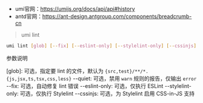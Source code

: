 * umi官网：https://umijs.org/docs/api/api#history
* antd官网：https://ant-design.antgroup.com/components/breadcrumb-cn

> umi lint

```sh
umi lint [glob] [--fix] [--eslint-only] [--stylelint-only] [--cssinjs]
```

参数说明

[glob]: 可选，指定要 lint 的文件，默认为 `{src,test}/**/*.{js,jsx,ts,tsx,css,less}`
  --quiet: 可选，禁用 `warn` 规则的报告，仅输出 `error`
  --fix: 可选，自动修复 lint 错误
  --eslint-only: 可选，仅执行 ESLint
  --stylelint-only: 可选，仅执行 Stylelint
  --cssinjs: 可选，为 Stylelint 启用 CSS-in-JS 支持